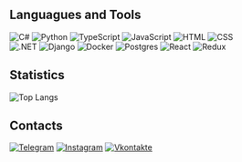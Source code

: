 ## Languagues and Tools


![C#](https://img.shields.io/badge/-CSharp-262424?style=for-the-badge&logo=Csharp&logoColor=764ABC)
![Python](https://img.shields.io/badge/Python-262424?style=for-the-badge&logo=Python)
![TypeScript](https://img.shields.io/badge/-TypeScript-262424?style=for-the-badge&logo=Typescript)
![JavaScript](https://img.shields.io/badge/-JavaScript-262424?style=for-the-badge&logo=Javascript)
![HTML](https://img.shields.io/badge/-HTML-262424?style=for-the-badge&logo=Html5)
![CSS](https://img.shields.io/badge/-CSS-262424?style=for-the-badge&logo=Css3&logoColor=1572B6)\
![.NET](https://img.shields.io/badge/Asp.net-262424?style=for-the-badge&logo=Dotnet&logoColor=764ABC)
![Django](https://img.shields.io/badge/Django-262424?style=for-the-badge&logo=Django&logoColor=0c4b33)
![Docker](https://img.shields.io/badge/Docker-262424?style=for-the-badge&logo=Docker)
![Postgres](https://img.shields.io/badge/Postgres-262424?style=for-the-badge&logo=PostgreSQL)
![React](https://img.shields.io/badge/React-262424?style=for-the-badge&logo=React)
![Redux](https://img.shields.io/badge/Redux-262424?style=for-the-badge&logo=Redux&logoColor=764ABC)

## Statistics

![Top Langs](https://github-readme-stats.vercel.app/api/top-langs/?username=aaalace&theme=dark)

## Contacts

[![Telegram](https://img.shields.io/badge/Telegram-262424?style=for-the-badge&logo=Telegram)](https://t.me/aaalace)
[![Instagram](https://img.shields.io/badge/Instagram-262424?style=for-the-badge&logo=Instagram)](https://www.instagram.com/aaalace)
[![Vkontakte](https://img.shields.io/badge/VK-262424?style=for-the-badge&logo=Vk&logoColor=0077FF)](https://vk.com/aaalace)
